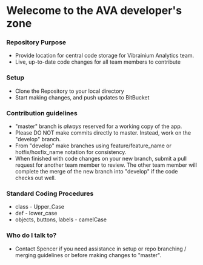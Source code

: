 # Welecome to the AVA developer's zone #

### Repository Purpose ###

* Provide location for central code storage for Vibrainium Analytics team.
* Live, up-to-date code changes for all team members to contribute

### Setup ###

* Clone the Repository to your local directory
* Start making changes, and push updates to BitBucket

### Contribution guidelines ###

* "master" branch is *always* reserved for a working copy of the app.
* Please DO NOT make commits directly to master.  Instead, work on the "develop" branch.
* From "develop" make branches using feature/feature_name or hotfix/hoxfix_name notation for consistency.
* When finished with code changes on your new branch, submit a pull request for another team member to review.  The other team member will complete the merge of the new branch into "develop" if the code checks out well.

### Standard Coding Procedures ###
* class - Upper_Case
* def - lower_case
* objects, buttons, labels - camelCase

### Who do I talk to? ###

* Contact Spencer if you need assistance in setup or repo branching / merging guidelines or before making changes to "master".